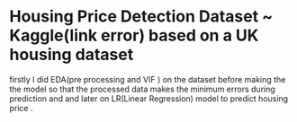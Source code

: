 # Housing Price Detection Dataset ~ Kaggle(link error) based on a UK housing dataset
firstly I did EDA(pre processing and VIF ) on the dataset before making the the model so that the processed data makes the minimum errors during prediction and and later on LR(Linear Regression) model to predict housing price .
